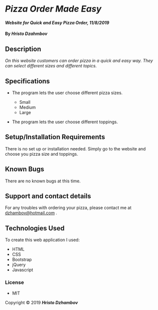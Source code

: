 # _Pizza Order Made Easy_

#### _Website for Quick and Easy Pizza Order, 11/8/2019_

#### By _**Hristo Dzahmbov**_

## Description

_On this website customers can order pizza in a quick and easy way. They can select different sizes and different topics._

## Specifications
* The program lets the user choose different pizza sizes.
  * Small
  * Medium
  * Large

* The program lets the user choose different toppings.



## Setup/Installation Requirements

There is no set up or installation needed. Simply go to the website and choose you pizza size and toppings.


## Known Bugs

There are no known bugs at this time.

## Support and contact details

For any troubles with ordering your pizza, please contact me at dzhambov@hotmail.com .

## Technologies Used

To create this web application I used:

* HTML
* CSS
* Bootstrap
* jQuery
* Javascript

### License

* MIT

Copyright &copy; 2019 **_Hristo Dzhambov_**
